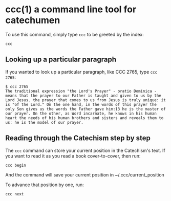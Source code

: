 # ccc(1) a command line tool for catechumen

To use this command, simply type `ccc` to be greeted by the index:

```
ccc
```

## Looking up a particular paragraph

If you wanted to look up a particular paragraph, like CCC 2765, 
type `ccc 2765`:

```
$ ccc 2765
The traditional expression "the Lord's Prayer" - oratio Dominica - means that the prayer to our Father is taught and given to us by the Lord Jesus. the prayer that comes to us from Jesus is truly unique: it is "of the Lord." On the one hand, in the words of this prayer the only Son gives us the words the Father gave him:13 he is the master of our prayer. On the other, as Word incarnate, he knows in his human heart the needs of his human brothers and sisters and reveals them to us: he is the model of our prayer.
```


## Reading through the Catechism step by step

The `ccc` command can store your current position in the Catechism's text. If you want to read it as you read a book cover-to-cover, then run:

```
ccc begin
```

And the command will save your current position in ~/.ccc/current_position

To advance that position by one, run:

```
ccc next
```
